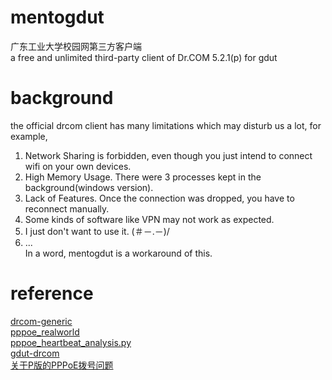 # mentogdut
广东工业大学校园网第三方客户端  
a free and unlimited third-party client of Dr.COM 5.2.1(p) for gdut  

# background
the official drcom client has many limitations which may disturb us a lot, for example,  
1. Network Sharing is forbidden, even though you just intend to connect wifi on your own devices.  
2. High Memory Usage. There were 3 processes kept in the background(windows version).  
3. Lack of Features. Once the connection was dropped, you have to reconnect manually.  
4. Some kinds of software like VPN may not work as expected.  
5. I just don't want to use it. (＃－.－)/  
6. ...  
In a word, mentogdut is a workaround of this.  

# reference
[drcom-generic][1]  
[pppoe_realworld][2]  
[pppoe_heartbeat_analysis.py][3]  
[gdut-drcom][5]  
[关于P版的PPPoE拨号问题][4]  

[1]: https://github.com/drcoms/drcom-generic/
[2]: https://github.com/drcoms/drcom-generic/blob/master/analyses/pppoe_realworld.md
[3]: https://github.com/drcoms/drcom-generic/blob/master/tests/pppoe_heartbeat_analysis.py
[4]: https://github.com/chenhaowen01/gdut-drcom
[5]: https://github.com/drcoms/drcom-generic/wiki/关于P版的PPPoE拨号问题